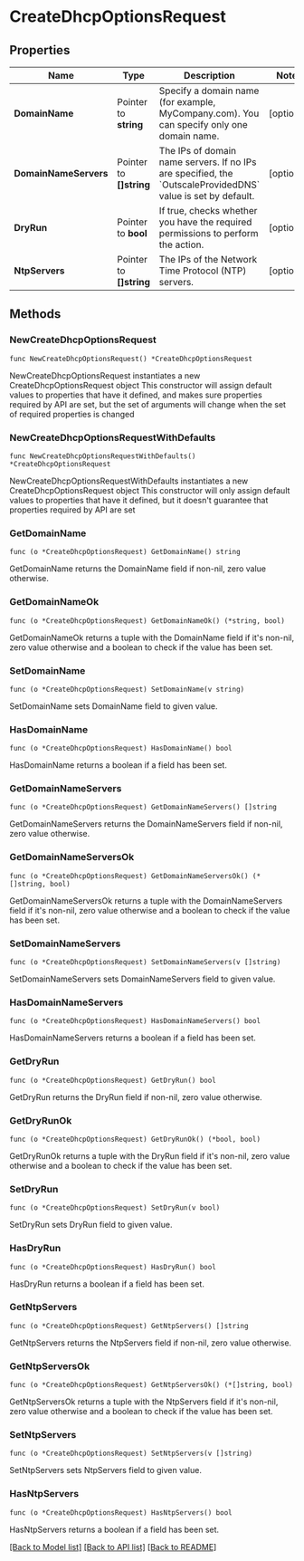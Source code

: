 # CreateDhcpOptionsRequest

## Properties

Name | Type | Description | Notes
------------ | ------------- | ------------- | -------------
**DomainName** | Pointer to **string** | Specify a domain name (for example, MyCompany.com). You can specify only one domain name. | [optional] 
**DomainNameServers** | Pointer to **[]string** | The IPs of domain name servers. If no IPs are specified, the &#x60;OutscaleProvidedDNS&#x60; value is set by default. | [optional] 
**DryRun** | Pointer to **bool** | If true, checks whether you have the required permissions to perform the action. | [optional] 
**NtpServers** | Pointer to **[]string** | The IPs of the Network Time Protocol (NTP) servers. | [optional] 

## Methods

### NewCreateDhcpOptionsRequest

`func NewCreateDhcpOptionsRequest() *CreateDhcpOptionsRequest`

NewCreateDhcpOptionsRequest instantiates a new CreateDhcpOptionsRequest object
This constructor will assign default values to properties that have it defined,
and makes sure properties required by API are set, but the set of arguments
will change when the set of required properties is changed

### NewCreateDhcpOptionsRequestWithDefaults

`func NewCreateDhcpOptionsRequestWithDefaults() *CreateDhcpOptionsRequest`

NewCreateDhcpOptionsRequestWithDefaults instantiates a new CreateDhcpOptionsRequest object
This constructor will only assign default values to properties that have it defined,
but it doesn't guarantee that properties required by API are set

### GetDomainName

`func (o *CreateDhcpOptionsRequest) GetDomainName() string`

GetDomainName returns the DomainName field if non-nil, zero value otherwise.

### GetDomainNameOk

`func (o *CreateDhcpOptionsRequest) GetDomainNameOk() (*string, bool)`

GetDomainNameOk returns a tuple with the DomainName field if it's non-nil, zero value otherwise
and a boolean to check if the value has been set.

### SetDomainName

`func (o *CreateDhcpOptionsRequest) SetDomainName(v string)`

SetDomainName sets DomainName field to given value.

### HasDomainName

`func (o *CreateDhcpOptionsRequest) HasDomainName() bool`

HasDomainName returns a boolean if a field has been set.

### GetDomainNameServers

`func (o *CreateDhcpOptionsRequest) GetDomainNameServers() []string`

GetDomainNameServers returns the DomainNameServers field if non-nil, zero value otherwise.

### GetDomainNameServersOk

`func (o *CreateDhcpOptionsRequest) GetDomainNameServersOk() (*[]string, bool)`

GetDomainNameServersOk returns a tuple with the DomainNameServers field if it's non-nil, zero value otherwise
and a boolean to check if the value has been set.

### SetDomainNameServers

`func (o *CreateDhcpOptionsRequest) SetDomainNameServers(v []string)`

SetDomainNameServers sets DomainNameServers field to given value.

### HasDomainNameServers

`func (o *CreateDhcpOptionsRequest) HasDomainNameServers() bool`

HasDomainNameServers returns a boolean if a field has been set.

### GetDryRun

`func (o *CreateDhcpOptionsRequest) GetDryRun() bool`

GetDryRun returns the DryRun field if non-nil, zero value otherwise.

### GetDryRunOk

`func (o *CreateDhcpOptionsRequest) GetDryRunOk() (*bool, bool)`

GetDryRunOk returns a tuple with the DryRun field if it's non-nil, zero value otherwise
and a boolean to check if the value has been set.

### SetDryRun

`func (o *CreateDhcpOptionsRequest) SetDryRun(v bool)`

SetDryRun sets DryRun field to given value.

### HasDryRun

`func (o *CreateDhcpOptionsRequest) HasDryRun() bool`

HasDryRun returns a boolean if a field has been set.

### GetNtpServers

`func (o *CreateDhcpOptionsRequest) GetNtpServers() []string`

GetNtpServers returns the NtpServers field if non-nil, zero value otherwise.

### GetNtpServersOk

`func (o *CreateDhcpOptionsRequest) GetNtpServersOk() (*[]string, bool)`

GetNtpServersOk returns a tuple with the NtpServers field if it's non-nil, zero value otherwise
and a boolean to check if the value has been set.

### SetNtpServers

`func (o *CreateDhcpOptionsRequest) SetNtpServers(v []string)`

SetNtpServers sets NtpServers field to given value.

### HasNtpServers

`func (o *CreateDhcpOptionsRequest) HasNtpServers() bool`

HasNtpServers returns a boolean if a field has been set.


[[Back to Model list]](../README.md#documentation-for-models) [[Back to API list]](../README.md#documentation-for-api-endpoints) [[Back to README]](../README.md)


